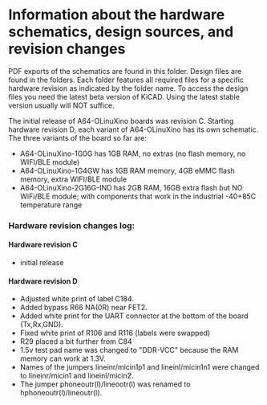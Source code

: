 # Information about the hardware schematics, design sources, and revision changes

PDF exports of the schematics are found in this folder.
Design files are found in the folders.
Each folder features all required files for a specific hardware revision as indicated by the folder name.
To access the design files you need the latest beta version of KiCAD.
Using the latest stable version usually will NOT suffice.

The initial release of A64-OLinuXino boards was revision C.
Starting hardware revision D, each variant of A64-OLinuXino has its own schematic.
The three variants of the board so far are:

- A64-OLinuXino-1G0G has 1GB RAM, no extras (no flash memory, no WIFI/BLE module)
- A64-OLinuXino-1G4GW has 1GB RAM memory, 4GB eMMC flash memory, extra WIFI/BLE module
- A64-OLinuXino-2G16G-IND has 2GB RAM, 16GB extra flash but NO WiFi/BLE module; with components that work in the industrial -40+85C temperature range

### Hardware revision changes log:

#### Hardware revision C

- initial release

#### Hardware revision D

- Adjusted white print of label C184.
- Added bypass R66 NA(0R) near FET2.
- Added white print for the UART connector at the bottom of the board (Tx,Rx,GND).
- Fixed white print of R106 and R116 (labels were swapped)
- R29 placed a bit further from C84
- 1.5v test pad name was changed to "DDR-VCC" because the RAM memory can work at 1.3V.
- Names of the jumpers lineinr/micin1p1 and lineinl/micin1n1 were changed to lineinr/micin1 and lineinl/micin2.
- The jumper phoneoutr(l)/lineootr(l) was renamed to hphoneoutr(l)/lineoutr(l).
